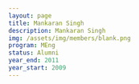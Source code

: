 ```yaml
---
layout: page
title: Mankaran Singh
description: Mankaran Singh
img: /assets/img/members/blank.png
program: MEng
status: Alumni
year_end: 2011
year_start: 2009
---
```


<img class="profile_img" src="{{ page.img | prepend: site.baseurl | prepend: site.url }}" alt=""/>
